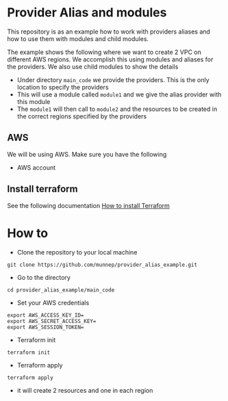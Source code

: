# Provider Alias and modules

This repository is as an example how to work with providers aliases and how to use them with modules and child modules. 

The example shows the following where we want to create 2 VPC on different AWS regions. We accomplish this using modules and aliases for the providers. We also use child modules to show the details

- Under directory `main_code` we provide the providers. This is the only location to specify the providers
- This will use a module called `module1` and we give the alias provider with this module
- The `module1` will then call to `module2` and the resources to be created in the correct regions specified by the providers 

## AWS
We will be using AWS. Make sure you have the following
- AWS account  

## Install terraform  
See the following documentation [How to install Terraform](https://learn.hashicorp.com/tutorials/terraform/install-cli)

# How to

- Clone the repository to your local machine
```
git clone https://github.com/munnep/provider_alias_example.git
```
- Go to the directory
```
cd provider_alias_example/main_code
```
- Set your AWS credentials
```
export AWS_ACCESS_KEY_ID=
export AWS_SECRET_ACCESS_KEY=
export AWS_SESSION_TOKEN=
```
- Terraform init
```
terraform init
```
- Terraform apply
```
terraform apply
```
- it will create 2 resources and one in each region

